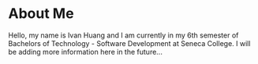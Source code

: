 # **About Me**

Hello, my name is Ivan Huang and I am currently in my 6th semester of Bachelors of Technology - Software Development at Seneca College. I will be adding more information here in the future...